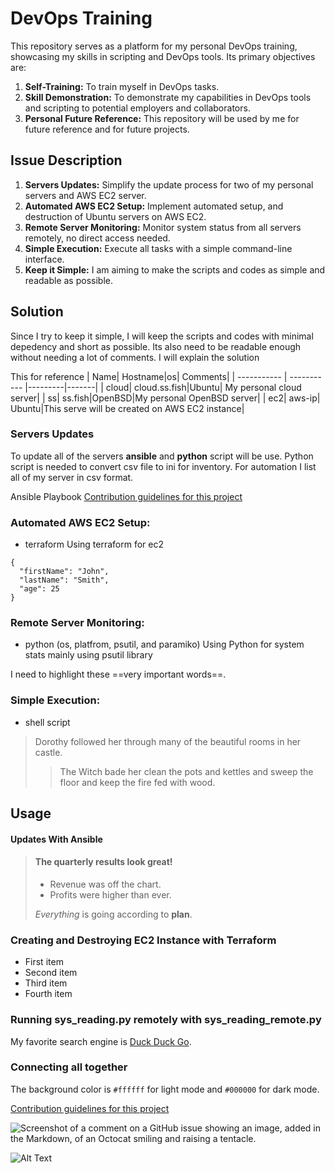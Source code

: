 # DevOps Training
This repository serves as a platform for my personal DevOps training, showcasing my skills in scripting and DevOps tools. Its primary objectives are:

1. **Self-Training:** To train myself in DevOps tasks.
2. **Skill Demonstration:** To demonstrate my capabilities in DevOps tools and scripting to potential employers and collaborators.
3. **Personal Future Reference:** This repository will be used by me for future reference and for future projects.

## Issue Description
1. **Servers Updates:** Simplify the update process for two of my personal servers and AWS EC2 server.
2. **Automated AWS EC2 Setup:** Implement automated setup, and destruction of Ubuntu servers on AWS EC2.
3. **Remote Server Monitoring:** Monitor system status from all servers remotely, no direct access needed.
4. **Simple Execution:** Execute all tasks with a simple command-line interface.
5. **Keep it Simple:** I am aiming to make the scripts and codes as simple and readable as possible.

## Solution
Since I try to keep it simple, I will keep the scripts and codes with minimal depedency and short as possible. Its also need to be readable enough without needing  a lot of comments. I will explain the solution 


This for reference
| Name| Hostname|os| Comments|
| ----------- | ----------- |---------|-------|
| cloud| cloud.ss.fish|Ubuntu| My personal cloud server|
| ss| ss.fish|OpenBSD|My personal OpenBSD server|
| ec2| aws-ip| Ubuntu|This serve will be created on AWS EC2 instance|
### Servers Updates

To update all of the servers **ansible** and **python** script will be use. Python script is needed to convert csv file to ini for inventory. For automation I list all of my server in csv format. 




Ansible Playbook
[Contribution guidelines for this project](ansible-playbook/update_upgrade_cloud.yml)

### Automated AWS EC2 Setup:
- terraform
Using terraform for ec2

```
{
  "firstName": "John",
  "lastName": "Smith",
  "age": 25
}
```

### Remote Server Monitoring:
- python (os, platfrom, psutil, and paramiko)
Using Python for system stats mainly using psutil library

 I need to highlight these ==very important words==.

### Simple Execution:
- shell script

> Dorothy followed her through many of the beautiful rooms in her castle.
>> The Witch bade her clean the pots and kettles and sweep the floor and keep the fire fed with wood.
## Usage
#### Updates With Ansible
> #### The quarterly results look great!
>
> - Revenue was off the chart.
> - Profits were higher than ever.
>
>  *Everything* is going according to **plan**.

### Creating and Destroying EC2 Instance with Terraform
- First item
- Second item
- Third item
- Fourth item


### Running sys_reading.py remotely with sys_reading_remote.py
My favorite search engine is [Duck Duck Go](https://duckduckgo.com).

### Connecting all together
The background color is `#ffffff` for light mode and `#000000` for dark mode.


[Contribution guidelines for this project](ansible-playbook/update_upgrade_cloud.yml)


![Screenshot of a comment on a GitHub issue showing an image, added in the Markdown, of an Octocat smiling and raising a tentacle.](https://myoctocat.com/assets/images/base-octocat.svg)


![Alt Text](https://media.giphy.com/media/vFKqnCdLPNOKc/giphy.gif)
